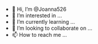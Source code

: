 - 👋 Hi, I’m @Joanna526
- 👀 I’m interested in ...
- 🌱 I’m currently learning ...
- 💞️ I’m looking to collaborate on ...
- 📫 How to reach me ...

<!---
Joanna526/Joanna526 is a ✨ special ✨ repository because its `README.md` (this file) appears on your GitHub profile.
You can click the Preview link to take a look at your changes.
--->
